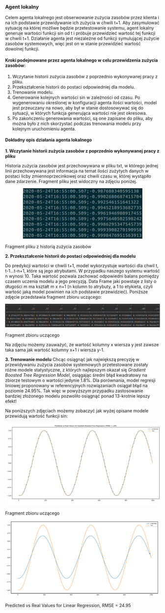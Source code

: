 ### Agent lokalny
Celem agenta lokalnego jest obserwowanie zużycia zasobów przez klienta i na ich podstawie przewidywanie ich zużycia w chwili t+1. Aby zasymulować sytuację na której możliwe będzie przetestowanie systemu, agent lokalny generuje wartości funkcji sin od t i próbuje przewidzieć wartość tej funkcji w chwili t+1. Działanie agenta jest niezależne od funkcji symulującej zużycie zasobów systemowych, więc jest on w stanie przewidzieć wartość dowolnej funkcji.

#### Kroki podejmowane przez agenta lokalnego w celu przewidzenia zużycia zasobów:
1. Wczytanie historii zużycia zasobów z poprzednio wykonywanej pracy z pliku.
2. Przekształcenie historii do postaci odpowiedniej dla modelu.
3. Trenowanie modelu.
4. Generowanie kolejnych wartości sin w zależności od czasu. Po wygenerowaniu określonej w konfiguracji agenta ilości wartości, model jest przeuczany na nowo, aby był w stanie dostosowywać się do sytuacji, w których funkcja generująca wartości nie jest okresowa.
5. Po zakończeniu generowania wartości, są one zapisane do pliku, aby można było z nich skorzystać podczas trenowania modelu przy kolejnym uruchomieniu agenta. 

#### Dokładny opis działania agenta lokalnego
**1. Wczytanie historii zużycia zasobów z poprzednio wykonywanej pracy z pliku**

Historia zużycia zasobów jest przechowywana w pliku txt, w którego jednej linii przechowywana jest informacja na temat ilości zużytych danych w postaci licby zmiennoprzecinkowej oraz chwili czasu w, której wystąpiło dane zdarzenie. Fragment pliku jest widoczny na zdjęciu poniżej.

<p align="center">
  <img src = "./raport_koncowy_zdjecia/history_snapshot.png"/>
   <figcaption>Fragment pliku z historią zużycia zasobów</figcaption>
</p>

**2. Przekształcenie historii do postaci odpowiedniej dla modelu**

Do predykcji wartości w chwili t+1, model wykorzystuje wartości dla chwil t, t-1...t-n+1, które są jego atrybutami. W przypadku naszego systemu wartość n wynosi 10. Taka wartość pozwala zachować odpowiedni balans pomiędzy czasem uczenia modelu a jego precyzją. Data Frame jaki powstaje z listy o długości m ma kształt m x n+1 (n kolumn to atrybuty, a 1 to etykieta, czyli wartość jaką model powinien na ich podstawie przewidzieć). Poniższe zdjęcie przedstawia fragment zbioru uczącego:
<p align="center">
  <img src = "./raport_koncowy_zdjecia/training_dataset_snapshot.png"/>
   <figcaption>Fragment zbioru uczącego</figcaption>
</p>

Na zdjęciu możemy zauważyć, że wartość kolumny x wiersza y jest zawsze taka sama jak wartość kolumny x+1 i wiersza y-1.

**3. Trenowanie modelu**
Chcąc osiągnąć jak największą precyzję w przewidywaniu zużycia zasobów systemowych przetestowane zostały różne modele statystyczne, z których najlepszym okazał się *Gradient Boosted Tree Regression Model*, osiągając średni błąd kwadratowy na zbiorze testowym o wartości jedynie 1.8%. Dla porównania, model regresji liniowej proponowany w referencyjnych rozwiązaniach 
osiągał błąd na poziomie 24.95%. Tak więc w powyższym przypadku zastosowanie bardziej złożonego modelu pozwoliło osiągnąć ponad 13-krotnie lepszy efekt! 

Na poniższych zdjęciach możemy zobaczyć jak wyżej opisane modele przewidują wartość funkcji sin:
<p align="center">
  <img src = "./raport_koncowy_zdjecia/real_predicted_rgb.png"/>
   <figcaption>Fragment zbioru uczącego</figcaption>
</p>

<p align="center">
  <img src = "./raport_koncowy_zdjecia/real_predicted_lnr.png"/>
   <figcaption>Predicted vs Real Values for Linear Regression, RMSE = 24.95</figcaption>
</p>
